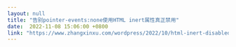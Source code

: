 ```yaml
---
layout: null
title: "告别pointer-events:none使用HTML inert属性真正禁用"
date:  2022-11-08 15:06:00 +0800
link: "https://www.zhangxinxu.com/wordpress/2022/10/html-inert-disabled-attribute/"
---
```

